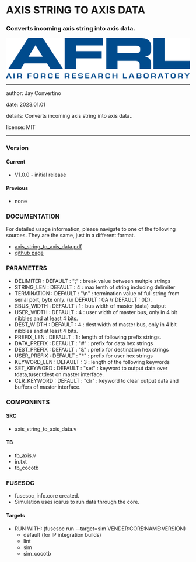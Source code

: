 # AXIS STRING TO AXIS DATA
### Converts incoming axis string into axis data.

![image](docs/manual/img/AFRL.png)

---

   author: Jay Convertino   
   
   date: 2023.01.01  
   
   details: Converts incoming axis string into axis data..  
   
   license: MIT   
   
---

### Version
#### Current
  - V1.0.0 - initial release

#### Previous
  - none

### DOCUMENTATION
  For detailed usage information, please navigate to one of the following sources. They are the same, just in a different format.

  - [axis_string_to_axis_data.pdf](docs/manual/axis_string_to_axis_data.pdf)
  - [github page](https://johnathan-convertino-afrl.github.io/axis_string_to_axis_data/)

### PARAMETERS

* DELIMITER   : DEFAULT : ";"   : break value between multple strings  
* STRING_LEN  : DEFAULT : 4     : max lenth of string including delimiter  
* TERMINATION : DEFAULT : "\n"  : termination value of full string from serial port, byte only. (\n DEFAULT : 0A \r DEFAULT : 0D).  
* SBUS_WIDTH  : DEFAULT : 1     : bus width of master (data) output  
* USER_WIDTH  : DEFAULT : 4     : user width of master bus, only in 4 bit nibbles and at least 4 bits.  
* DEST_WIDTH  : DEFAULT : 4     : dest width of master bus, only in 4 bit nibbles and at least 4 bits.  
* PREFIX_LEN  : DEFAULT : 1     : length of following prefix strings.  
* DATA_PREFIX : DEFAULT : "#"   : prefix for data hex strings  
* DEST_PREFIX : DEFAULT : "&"   : prefix for destination hex strings  
* USER_PREFIX : DEFAULT : "*"   : prefix for user hex strings  
* KEYWORD_LEN : DEFAULT :  3    : length of the following keywords  
* SET_KEYWORD : DEFAULT : "set" : keyword to output data over tdata,tuser,tdest on master interface.  
* CLR_KEYWORD : DEFAULT : "clr" : keyword to clear output data and buffers of master interface.  

### COMPONENTS
#### SRC

* axis_string_to_axis_data.v
  
#### TB

* tb_axis.v
* in.txt
* tb_cocotb
  
### FUSESOC

* fusesoc_info.core created.
* Simulation uses icarus to run data through the core.

#### Targets

* RUN WITH: (fusesoc run --target=sim VENDER:CORE:NAME:VERSION)
  - default (for IP integration builds)
  - lint
  - sim
  - sim_cocotb
